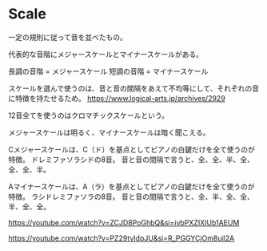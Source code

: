 # Scale

一定の規則に従って音を並べたもの。

代表的な音階にメジャースケールとマイナースケールがある。

長調の音階 = メジャースケール
短調の音階 = マイナースケール

スケールを選んで使うのは、音と音の間隔をあえて不均等にして、それぞれの音に特徴を持たせるため。
https://www.logical-arts.jp/archives/2929

12音全てを使うのはクロマチックスケールという。

メジャースケールは明るく、マイナースケールは暗く聞こえる。

Cメジャースケールは、C（ド）を基点としてピアノの白鍵だけを全て使うのが特徴。
ドレミファソラシドの8音。
音と音の間隔で言うと、全、全、半、全、全、全、半。

Aマイナースケールは、A（ラ）を基点としてピアノの白鍵だけを全て使うのが特徴。
ラシドレミファソラの8音。
音と音の間隔で言うと、全、半、全、全、半、全、全。

https://youtube.com/watch?v=ZCJD8PoGhbQ&si=ivbPXZIXIUb1AEUM

https://youtube.com/watch?v=PZ29tvIdpJU&si=R_PGGYCjOm8uil2A
